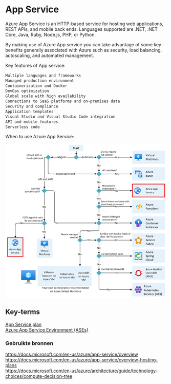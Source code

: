 # App Service
Azure App Service is an HTTP-based service for hosting web applications, REST APIs, and mobile back ends.
Languages supported are .NET, .NET Core, Java, Ruby, Node.js, PHP, or Python.

By making use of Azure App service you can take advantage of some key benefits generally associated with Azure such as security, load balancing, autoscaling, and automated management. 

Key features of App service:

    Multiple languages and frameworks
    Managed production environment 
    Containerization and Docker 
    DevOps optimization 
    Global scale with high availability 
    Connections to SaaS platforms and on-premises data
    Security and compliance
    Application templates
    Visual Studio and Visual Studio Code integration
    API and mobile features
    Serverless code

When to use Azure App Service:

![Selecting Service](../00_includes/az-18.png)  

## Key-terms
[App Service plan](../beschrijvingen/App_Service_Plan_+_Environment.md)  
[Azure App Service Environment (ASEs)](../beschrijvingen/App_Service_Plan_+_Environment.md)  

### Gebruikte bronnen
https://docs.microsoft.com/en-us/azure/app-service/overview  
https://docs.microsoft.com/en-us/azure/app-service/overview-hosting-plans  
https://docs.microsoft.com/en-us/azure/architecture/guide/technology-choices/compute-decision-tree  